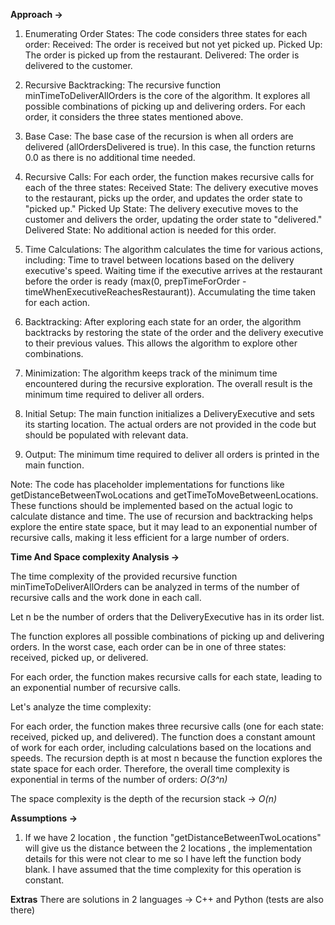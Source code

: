 **Approach ->**

1. Enumerating Order States:
The code considers three states for each order:
Received: The order is received but not yet picked up.
Picked Up: The order is picked up from the restaurant.
Delivered: The order is delivered to the customer.

2. Recursive Backtracking:
The recursive function minTimeToDeliverAllOrders is the core of the algorithm. It explores all possible combinations of picking up and delivering orders. For each order, it considers the three states mentioned above.

3. Base Case:
The base case of the recursion is when all orders are delivered (allOrdersDelivered is true). In this case, the function returns 0.0 as there is no additional time needed.

4. Recursive Calls:
For each order, the function makes recursive calls for each of the three states:
Received State: The delivery executive moves to the restaurant, picks up the order, and updates the order state to "picked up."
Picked Up State: The delivery executive moves to the customer and delivers the order, updating the order state to "delivered."
Delivered State: No additional action is needed for this order.

5. Time Calculations:
The algorithm calculates the time for various actions, including:
Time to travel between locations based on the delivery executive's speed.
Waiting time if the executive arrives at the restaurant before the order is ready (max(0, prepTimeForOrder - timeWhenExecutiveReachesRestaurant)).
Accumulating the time taken for each action.

6. Backtracking:
After exploring each state for an order, the algorithm backtracks by restoring the state of the order and the delivery executive to their previous values. This allows the algorithm to explore other combinations.

7. Minimization:
The algorithm keeps track of the minimum time encountered during the recursive exploration. The overall result is the minimum time required to deliver all orders.

8. Initial Setup:
The main function initializes a DeliveryExecutive and sets its starting location. The actual orders are not provided in the code but should be populated with relevant data.

9. Output:
The minimum time required to deliver all orders is printed in the main function.

Note:
The code has placeholder implementations for functions like getDistanceBetweenTwoLocations and getTimeToMoveBetweenLocations. These functions should be implemented based on the actual logic to calculate distance and time.
The use of recursion and backtracking helps explore the entire state space, but it may lead to an exponential number of recursive calls, making it less efficient for a large number of orders.



**Time And Space complexity Analysis ->**

The time complexity of the provided recursive function minTimeToDeliverAllOrders can be analyzed in terms of the number of recursive calls and the work done in each call.

Let n be the number of orders that the DeliveryExecutive has in its order list.

The function explores all possible combinations of picking up and delivering orders. In the worst case, each order can be in one of three states: received, picked up, or delivered.

For each order, the function makes recursive calls for each state, leading to an exponential number of recursive calls.

Let's analyze the time complexity:

For each order, the function makes three recursive calls (one for each state: received, picked up, and delivered).
The function does a constant amount of work for each order, including calculations based on the locations and speeds.
The recursion depth is at most n because the function explores the state space for each order.
Therefore, the overall time complexity is exponential in terms of the number of orders: *O(3^n)*

The space complexity is the depth of the recursion stack -> *O(n)*


**Assumptions ->**

1) If we have 2 location , the function "getDistanceBetweenTwoLocations" will give us the distance between the 2 locations , the implementation details for this were not clear to me so I have left the function body blank. I have assumed that the time complexity for this operation is constant.

**Extras**
There are solutions in 2 languages -> C++ and Python (tests are also there)